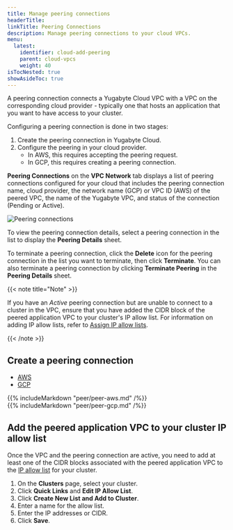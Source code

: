 ```yaml
---
title: Manage peering connections
headerTitle: 
linkTitle: Peering Connections
description: Manage peering connections to your cloud VPCs.
menu:
  latest:
    identifier: cloud-add-peering
    parent: cloud-vpcs
    weight: 40
isTocNested: true
showAsideToc: true
---
```


A peering connection connects a Yugabyte Cloud VPC with a VPC on the corresponding cloud provider - typically one that hosts an application that you want to have access to your cluster.

Configuring a peering connection is done in two stages:

1. Create the peering connection in Yugabyte Cloud.
2. Configure the peering in your cloud provider.
    - In AWS, this requires accepting the peering request.
    - In GCP, this requires creating a peering connection.

**Peering Connections** on the **VPC Network** tab displays a list of peering connections configured for your cloud that includes the peering connection name, cloud provider, the network name (GCP) or VPC ID (AWS) of the peered VPC, the name of the Yugabyte VPC, and status of the connection (Pending or Active).

![Peering connections](/images/yb-cloud/cloud-vpc-peering.png)

To view the peering connection details, select a peering connection in the list to display the **Peering Details** sheet.

To terminate a peering connection, click the **Delete** icon for the peering connection in the list you want to terminate, then click **Terminate**. You can also terminate a peering connection by clicking **Terminate Peering** in the **Peering Details** sheet.

{{< note title="Note" >}}

If you have an _Active_ peering connection but are unable to connect to a cluster in the VPC, ensure that you have added the CIDR block of the peered application VPC to your cluster's IP allow list. For information on adding IP allow lists, refer to [Assign IP allow lists](../../cloud-secure-clusters/add-connections/).

{{< /note >}}

## Create a peering connection

<ul class="nav nav-tabs nav-tabs-yb">
  <li >
    <a href="#peer-aws" class="nav-link active" id="aws-tab" data-toggle="tab" role="tab" aria-controls="peer-aws" aria-selected="true">
      <i class="fab fa-aws" aria-hidden="true"></i>
      AWS
    </a>
  </li>
  <li>
    <a href="#peer-gcp" class="nav-link" id="gcp-tab" data-toggle="tab" role="tab" aria-controls="peer-gcp" aria-selected="false">
      <i class="fab fa-google" aria-hidden="true"></i>
      GCP
    </a>
  </li>
</ul>

<div class="tab-content">
  <div id="peer-aws" class="tab-pane fade show active" role="tabpanel" aria-labelledby="aws-tab">
    {{% includeMarkdown "peer/peer-aws.md" /%}}
  </div>
  <div id="peer-gcp" class="tab-pane fade" role="tabpanel" aria-labelledby="gcp-tab">
    {{% includeMarkdown "peer/peer-gcp.md" /%}}
  </div>
</div>

## Add the peered application VPC to your cluster IP allow list

Once the VPC and the peering connection are active, you need to add at least one of the CIDR blocks associated with the peered application VPC to the [IP allow list](../../cloud-secure-clusters/add-connections/) for your cluster.

1. On the **Clusters** page, select your cluster.
1. Click **Quick Links** and **Edit IP Allow List**.
1. Click **Create New List and Add to Cluster**.
1. Enter a name for the allow list.
1. Enter the IP addresses or CIDR.
1. Click **Save**.
